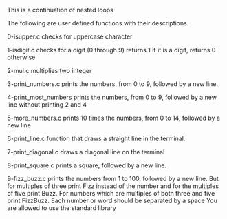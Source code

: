 This is a continuation of nested loops

The following are user defined functions with their descriptions.

0-isupper.c  checks for uppercase character 

1-isdigit.c checks for a digit (0 through 9) returns 1 if it is a digit, returns 0 otherwise.

2-mul.c  multiplies two integer

3-print_numbers.c prints the numbers, from 0 to 9, followed by a new line.

4-print_most_numbers prints the numbers, from 0 to 9, followed by a new line without printing 2 and 4

5-more_numbers.c prints 10 times the numbers, from 0 to 14, followed by a new line

6-print_line.c function that draws a straight line in the terminal.

7-print_diagonal.c draws a diagonal line on the terminal

8-print_square.c prints a square, followed by a new line.

9-fizz_buzz.c prints the numbers from 1 to 100, followed by a new line. But for multiples of three print Fizz instead of the number and for the multiples of five print Buzz. 
For numbers which are multiples of both three and five print FizzBuzz.
Each number or word should be separated by a space
You are allowed to use the standard library
